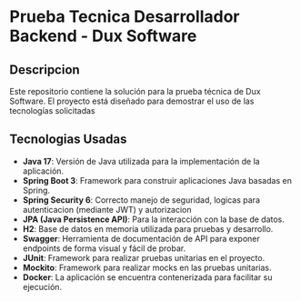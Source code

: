 # Prueba Tecnica Desarrollador Backend - Dux Software

## Descripcion
Este repositorio contiene la solución para la prueba técnica de Dux Software. El proyecto está diseñado para demostrar el uso de las tecnologías solicitadas

## Tecnologias Usadas
- **Java 17**: Versión de Java utilizada para la implementación de la aplicación.
- **Spring Boot 3**: Framework para construir aplicaciones Java basadas en Spring.
- **Spring Security 6**: Correcto manejo de seguridad, logicas para autenticacion (mediante JWT) y autorizacion
- **JPA (Java Persistence API)**: Para la interacción con la base de datos.
- **H2**: Base de datos en memoria utilizada para pruebas y desarrollo.
- **Swagger**: Herramienta de documentación de API para exponer endpoints de forma visual y fácil de probar.
- **JUnit**: Framework para realizar pruebas unitarias en el proyecto.
- **Mockito**: Framework para realizar mocks en las pruebas unitarias.
- **Docker**: La aplicación se encuentra contenerizada para facilitar su ejecución.

